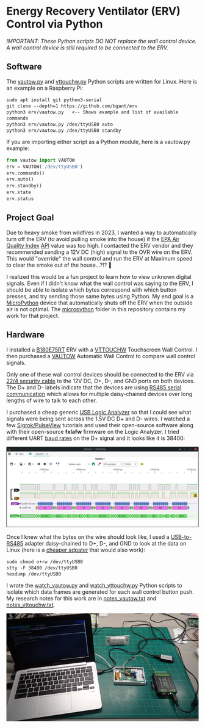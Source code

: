 # Energy Recovery Ventilator (ERV) Control via Python

*IMPORTANT: These Python scripts DO NOT replace the wall control device. A wall control device is still required to be connected to the ERV.*

## Software

The [vautow.py](vautow.py) and [vttouchw.py](vttouchw.py) Python scripts are written for Linux. Here is an example on a Raspberry Pi:
```
sudo apt install git python3-serial
git clone --depth=1 https://github.com/bgant/erv
python3 erv/vautow.py   <-- Shows example and list of available commands
python3 erv/vautow.py /dev/ttyUSB0 auto
python3 erv/vautow.py /dev/ttyUSB0 standby
```

If you are importing either script as a Python module, here is a vautow.py example:
```python
from vautow import VAUTOW
erv = VAUTOW('/dev/ttyUSB0')
erv.commands()
erv.auto()
erv.standby()
erv.state
erv.status
```

## Project Goal
Due to heavy smoke from wildfires in 2023, I wanted a way to automatically turn off the ERV (to avoid pulling smoke into the house) if the [EPA Air Quality Index](https://www.airnow.gov/national-maps/) [API](https://docs.airnowapi.org/webservices) value was too high. I contacted the ERV vendor and they recommended sending a 12V DC (high) signal to the OVR wire on the ERV. This would "override" the wall control and run the ERV at Maximum speed to clear the smoke out of the house...?!? :thinking:

I realized this would be a fun project to learn how to view unknown digital signals. Even if I didn't know what the wall control was saying to the ERV, I should be able to isolate which bytes correspond with which button presses, and try sending those same bytes using Python. My end goal is a [MicroPython](https://micropython.org/) device that automatically shuts off the ERV when the outside air is not optimal. The [micropython](micropython) folder in this repository contains my work for that project.

## Hardware
I installed a [B180E75RT](https://www.sylvane.com/broan-b180e75rt-ai-series-180-cfm-energy-recovery-ventilator.html) ERV with a [VTTOUCHW](https://www.sylvane.com/broan-vautow-automatic-wall-control-ai-series.html) Touchscreen Wall Control. I then purchased a [VAUTOW](https://www.sylvane.com/broan-vautow-automatic-wall-control-ai-series.html) Automatic Wall Control to compare wall control signals.

Only one of these wall control devices should be connected to the ERV via [22/4 security cable](https://www.lowes.com/pd/Southwire-1-ft-22-4-Solid-White-Security-Cable/4284059) to the 12V DC, D+, D-, and GND ports on both devices. The D+ and D- labels indicate that the devices are using [RS485 serial communication](https://en.wikipedia.org/wiki/RS-485) which allows for multiple daisy-chained devices over long lengths of wire to talk to each other.

I purchased a cheap generic [USB Logic Analyzer](https://www.amazon.com/gp/product/B077LSG5P2) so that I could see what signals were being sent across the 1.5V DC D+ and D- wires. I watched a few [Sigrok/PulseView](https://sigrok.org/wiki/Main_Page) tutorials and used their open-source software along with their open-source **fxlafw** firmware on the Logic Analyzer. I tried different UART [baud rates](https://lucidar.me/en/serialib/most-used-baud-rates-table/) on the D+ signal and it looks like it is 38400: 

![Image](PulseView_RS485_VAUTOW.png)

Once I knew what the bytes on the wire should look like, I used a [USB-to-RS485](https://www.amazon.com/gp/product/B0BTYKS8LK) adapter daisy-chained to D+, D-, and GND to look at the data on Linux (here is a [cheaper adpater](https://www.amazon.com/Industrial-USB-RS485-Converter-Communication/dp/B081MB6PN2) that would also work):

```
sudo chmod o+rw /dev/ttyUSB0
stty -F 38400 /dev/ttyUSB0
hexdump /dev/ttyUSB0
```

I wrote the [watch_vautow.py](watch_vautow.py) and [watch_vttouchw.py](watch_vttouchw.py) Python scripts to isolate which data frames are generated for each wall control button push. My research notes for this work are in [notes_vautow.txt](notes_vautow.txt) and [notes_vttouchw.txt](notes_vttouchw.txt).

![Image](workbench.png)



